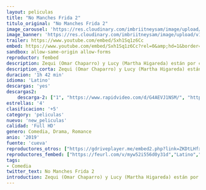 ```yaml
---
layout: peliculas
title: "No Manches Frida 2"
titulo_original: "No Manches Frida 2"
image_carousel: 'https://res.cloudinary.com/imbriitneysam/image/upload/v1555897664/frida-2-poster-min.jpg'
image_banner: 'https://res.cloudinary.com/imbriitneysam/image/upload/v1555897668/frida2-banner-min.jpg'
trailer: https://www.youtube.com/embed/Sxh1Sq1z6Cc
embed: https://www.youtube.com/embed/Sxh1Sq1z6Cc?rel=0&amp;hd=1&border=0&wmode=opaque&enablejsapi=1&modestbranding=1&controls=1&showinfo=1
sandbox: allow-same-origin allow-forms
reproductor: fembed
description: Zequi (Omar Chaparro) y Lucy (Martha Higareda) están por casarse. Todo parece marchar color de rosa y están a un día de la boda cuando llega la despedida de soltero. A pesar de que él promete portarse bien y no excederse, las cosas se salen de control.
description_corta: Zequi (Omar Chaparro) y Lucy (Martha Higareda) están por casarse. Todo parece marchar color de rosa y están a un día de la boda cuando llega la despedida de soltero. A pesar de que él promete portarse bien y no excederse, las cosas se salen de control.
duracion: '1h 42 min'
idioma: 'Latino'
descargas: 'yes'
descargas2:
    descarga-2: ["1", "https://www.rapidvideo.com/d/G4AEVJ1NSM/", "https://www.google.com/s2/favicons?domain=www.rapidvideo.com","RapidVideo","https://res.cloudinary.com/imbriitneysam/image/upload/v1541473684/mexico.png", "Latino", "Full HD"]
estrellas: '4'
clasificacion: '+5'
category: 'peliculas'
nuevo: 'new_peliculas'
calidad: 'Full HD'
genero: Comedia, Drama, Romance
anio: '2019'
fuente: 'cueva'
reproductores_otros: ["https://gdriveplayer.me/embed2.php?link=ZKDtLHfxiRRwYI5FPisGrQ3HejaTUtD98brWJoKO1kxryxnmzmBkw%252BiW7g%252BwrJcKmNOvROkZYn8tm2McNqc%252FUh5KZ%252FIZn2wS%252B%252B%252F8GjpbtTOvSEglIMtQ7ciZun%252Bv%252F9E7DNboYrAapGAT7jLMSKiK8%252Fh%252FVORknl9jQrFCehENN68li0jHvQGG9zeMxehMf5gmBtj7aMp8FzLnC4kBL3F1P0","Latino","https://gdriveplayer.co/embed2.php?link=WGnf%252BbVdtJ6dXBmmY2AlbA%252FBnoHIoY2hzboYSlytXEhRG3rskZoktYtgCNx1ySipKcMOA4xCFgwjJOKVIngT7w3lFJJlrYIDohMe5%252F82%252BM5%252BBB3y1XnXujrimPWB0iOHEUzjm92K1HV2kMHGiRPI6Q5ljydKm36qCVcVdb%252FJGFbg5I9y8ICZOjxSAUfd%252BcQFCTFQSR6PsNYq6%252B67jPBNKqNAi1owT1TFVJ3RBy2Yh9LzltIU1s%252Fw6F2kwvimzYVw8%253D","Latino","https://streampelis.info/public/dist/index.html?id=93940de966dd315e5325198ed06bb7d4","Latino","https://mstream.website/88c7x075eh9r","Latino"]
reproductores_fembed: ["https://feurl.com/v/myw52i556d0y31d","Latino","https://feurl.com/v/z71rytjed673w87","Latino","https://feurl.com/v/nyqmlb2qxzl2jx6","Latino"]
tags:
- Comedia
twitter_text: No Manches Frida 2
introduction: Zequi (Omar Chaparro) y Lucy (Martha Higareda) están por casarse. Todo parece marchar color de rosa y están a un día de la boda cuando llega la despedida de soltero. A pesar de que él promete portarse bien y no excederse, las cosas se salen de control.
---
```


 







